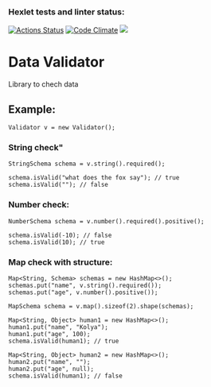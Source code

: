 ### Hexlet tests and linter status:
[![Actions Status](https://github.com/keepitquiet1/java-project-78/workflows/hexlet-check/badge.svg)](https://github.com/keepitquiet1/java-project-78/actions)
[![Code Climate](https://codeclimate.com/github/keepitquiet1/java-project-78.png)](https://codeclimate.com/github/keepitquiet1/java-project-78)
<a href="https://codeclimate.com/github/keepitquiet1/java-project-78/test_coverage"><img src="https://api.codeclimate.com/v1/badges/74cb704b2d34f300957b/test_coverage" /></a>

# Data Validator
Library to chech data
## Example:
` Validator v = new Validator(); `
### String check"
```
StringSchema schema = v.string().required();

schema.isValid("what does the fox say"); // true
schema.isValid(""); // false
```
### Number check:
```
NumberSchema schema = v.number().required().positive();

schema.isValid(-10); // false
schema.isValid(10); // true
```

### Map check with structure:

```
Map<String, Schema> schemas = new HashMap<>();
schemas.put("name", v.string().required());
schemas.put("age", v.number().positive());

MapSchema schema = v.map().sizeof(2).shape(schemas);

Map<String, Object> human1 = new HashMap<>();
human1.put("name", "Kolya");
human1.put("age", 100);
schema.isValid(human1); // true

Map<String, Object> human2 = new HashMap<>();
human2.put("name", "");
human2.put("age", null);
schema.isValid(human1); // false
```

